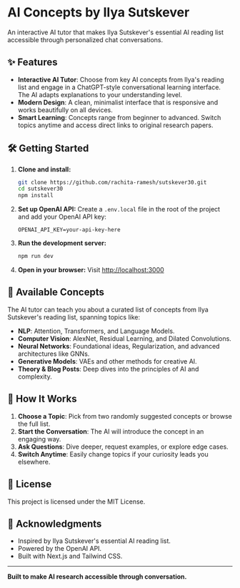 # AI Concepts by Ilya Sutskever

An interactive AI tutor that makes Ilya Sutskever's essential AI reading list accessible through personalized chat conversations.

## ✨ Features

- **Interactive AI Tutor**: Choose from key AI concepts from Ilya's reading list and engage in a ChatGPT-style conversational learning interface. The AI adapts explanations to your understanding level.
- **Modern Design**: A clean, minimalist interface that is responsive and works beautifully on all devices.
- **Smart Learning**: Concepts range from beginner to advanced. Switch topics anytime and access direct links to original research papers.

## 🛠️ Getting Started

1.  **Clone and install:**
    ```bash
    git clone https://github.com/rachita-ramesh/sutskever30.git
    cd sutskever30
    npm install
    ```

2.  **Set up OpenAI API:**
    Create a `.env.local` file in the root of the project and add your OpenAI API key:
    ```
    OPENAI_API_KEY=your-api-key-here
    ```

3.  **Run the development server:**
    ```bash
    npm run dev
    ```

4.  **Open in your browser:**
    Visit [http://localhost:3000](http://localhost:3000)

## 📖 Available Concepts

The AI tutor can teach you about a curated list of concepts from Ilya Sutskever's reading list, spanning topics like:
-   **NLP**: Attention, Transformers, and Language Models.
-   **Computer Vision**: AlexNet, Residual Learning, and Dilated Convolutions.
-   **Neural Networks**: Foundational ideas, Regularization, and advanced architectures like GNNs.
-   **Generative Models**: VAEs and other methods for creative AI.
-   **Theory & Blog Posts**: Deep dives into the principles of AI and complexity.

## 🤖 How It Works

1.  **Choose a Topic**: Pick from two randomly suggested concepts or browse the full list.
2.  **Start the Conversation**: The AI will introduce the concept in an engaging way.
3.  **Ask Questions**: Dive deeper, request examples, or explore edge cases.
4.  **Switch Anytime**: Easily change topics if your curiosity leads you elsewhere.

## 📄 License

This project is licensed under the MIT License.

## 🙏 Acknowledgments

- Inspired by Ilya Sutskever's essential AI reading list.
- Powered by the OpenAI API.
- Built with Next.js and Tailwind CSS.

---

**Built to make AI research accessible through conversation.**
